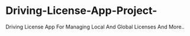 # Driving-License-App-Project-
Driving License App For Managing Local And Global Licenses And More..

